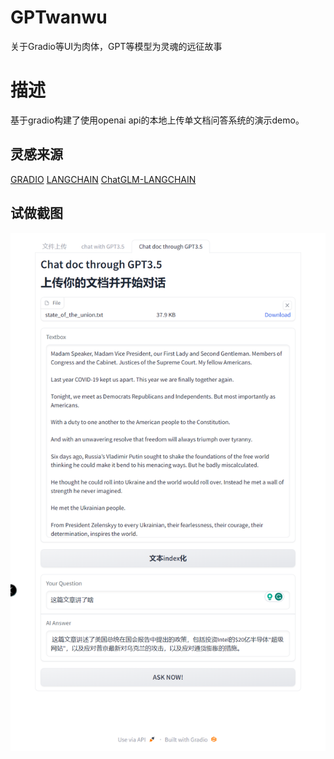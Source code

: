 # GPTwanwu
关于Gradio等UI为肉体，GPT等模型为灵魂的远征故事

# 描述
基于gradio构建了使用openai api的本地上传单文档问答系统的演示demo。

## 灵感来源
[GRADIO](https://gradio.app/real-time-speech-recognition/)
[LANGCHAIN](https://python.langchain.com/en/latest/use_cases/question_answering.html)
[ChatGLM-LANGCHAIN](https://github.com/imClumsyPanda/langchain-ChatGLM/blob/master/docs/INSTALL.md)

## 试做截图
![试做截图](/pic/chatWithSinglefile-2023-4-30.png)